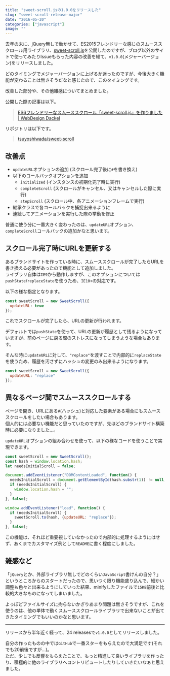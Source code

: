 ```yaml
---
title: "sweet-scroll.jsの1.0.0をリリースした"
slug: "sweet-scroll-release-major"
date: "2016-05-20"
categories: ["javascript"]
image: ""
---
```


去年の末に、jQuery無しで動かせて、ES2015フレンドリーな感じのスムーススクロール用ライブラリ、[sweet-scroll.js](https://github.com/tsuyoshiwada/sweet-scroll)を公開したのですが、ブログ以外のサイトで使ってみたりIssueもらった内容の改善を経て、`v1.0.0`(メジャーバージョン)をリリースしました。

どのタイミングでメジャーバージョンに上げるか迷ったのですが、今後大きく機能が変わることは無さそうだなと感じたので、このタイミングです。

改善した部分や、その他雑感についてまとめました。

公開した際の記事は以下。

> [ES6フレンドリーなスムーススクロール「sweet-scroll.js」を作りました | WebDesign Dackel](http://webdesign-dackel.com/2015/12/17/sweet-scroll/)

リポジトリは以下です。

> [tsuyoshiwada/sweet-scroll](https://github.com/tsuyoshiwada/sweet-scroll)



## 改善点

* `updateURL`オプションの追加 (スクロール完了後に`#`を書き換え)
* 以下のコールバックオプションを追加
    - `initialized` (インスタンスの初期化完了時に実行)
    - `completeScroll` (スクロールがキャンセル、又はキャンセルした際に実行)
    - `stepScroll` (スクロール中、各アニメーションフレームで実行)
* 継承クラスで各コールバックを捕捉出来るように
* 連続してアニメーションを実行した際の挙動を修正


普通に使う分に一番大きく変わったのは、`updateURL`オプション、`completeScroll`コールバックの追加かなと思います。



## スクロール完了時にURLを更新する

あるブランドサイトを作っている時に、スムーススクロールが完了したらURLを書き換える必要があったので機能として追加しました。  
ライブラリ自体は`IE9`から動作しますが、このオプションについては`pushState`/`replaceState`を使うため、`IE10+`の対応です。

以下の様な指定となります。

```javascript:sample.js
const sweetScroll = new SweetScroll({
  updateURL: true
});
```

これでスクロールが完了したら、URLの更新が行われます。

デフォルトでは`pushState`を使って、URLの更新が履歴として残るようになっていますが、前のページに戻る際のストレスになってしまうような場合もあります。

そんな時に`updateURL`に対して、`"replace"`を渡すことで内部的に`replaceState`を使うため、履歴を汚さずにハッシュの変更のみ出来るようになります。

```javascript:sample.js
const sweetScroll = new SweetScroll({
  updateURL: "replace"
});
```



## 異なるページ間でスムーススクロールする

ページを開き、URLにある`#`(ハッシュ)と対応した要素がある場合にもスムーススクロールをしたい場合もあります。  
個人的には必要ない機能だと思っていたのですが、先ほどのブランドサイト構築時に必要になりました...。

`updateURL`オプションの組み合わせを使って、以下の様なコードを使うことで実現できます。

```javascript:app.js
const sweetScroll = new SweetScroll();
const hash = window.location.hash;
let needsInitialScroll = false;

document.addEventListener("DOMContentLoaded", function() {
  needsInitialScroll = document.getElementById(hash.substr(1)) != null;
  if (needsInitialScroll) {
    window.location.hash = "";
  }
}, false);

window.addEventListener("load", function() {
  if (needsInitialScroll) {
    sweetScroll.to(hash, {updateURL: "replace"});
  }
}, false);
```

この機能は、それほど重要視していなかったので内部的に処理するようにはせず、あくまでカスタマイズ例として`README`に書く程度にしました。




## 雑感など

「`jQuery`とか、外部ライブラリ無しでどのくらい`JavaScript`書けんの自分？」というところからのスタートだったので、思いつく限り機能盛り込んで、細かい調整も色々と出来るようにしていった結果、minifyしたファイルで`15KB`前後と比較的大きなものになってしまいました。

よっぽどファイルサイズに拘らないかぎりあまり問題は無さそうですが、これを使うのは、他の単体で動くスムーススクロールライブラリで出来ないことが出てきたタイミングでもいいのかなと思います。

---

リリースから半年近く経って、24 releasesで`v1.0.0`としてリリースしました。

自分の作ったものの中では`GitHub`で一番スターをもらえたので大満足です(それでも20前後ですが...)。  
ただ、少しでも反響をもらえたことで、もっと精進して良いライブラリを作ったり、積極的に他のライブラリへコントリビュートしたりしていきたいなぁと思えました。
